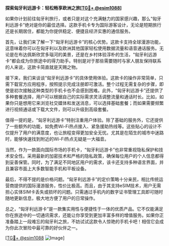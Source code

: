 **探索匈牙利远游卡：轻松畅享欧洲之旅[[TG💪+ @esim1088](https://t.me/s/esim1088)]**

如果你计划前往匈牙利旅行，或者只是对这个充满魅力的国家感兴趣，那么“匈牙利远游卡”绝对是你的最佳选择。这款手机卡专为国际游客设计，无论是短期旅行还是长期居住，都能为你提供稳定、便捷且经济实惠的通信服务。

首先，让我们来了解一下“匈牙利远游卡”的核心优势。这款卡支持全球漫游功能，这意味着你可以在匈牙利以及欧洲其他国家轻松使用数据流量和语音通话服务。无论是在布达佩斯欣赏多瑙河的美景，还是在乡村体验淳朴的生活，“匈牙利远游卡”都会成为你旅途中的得力助手。特别是对于那些需要随时与家人朋友保持联系的人来说，这款卡简直就是天赐之物。

接下来，我们来谈谈“匈牙利远游卡”的具体使用体验。这款卡的操作非常简单，只需下载官方应用程序，按照提示完成注册即可激活。整个过程无需复杂的步骤，即使是初次接触这种类型的手机卡也不会感到困难。此外，“匈牙利远游卡”还提供了多种套餐选择，用户可以根据自己的实际需求灵活调整流量和通话时长。比如，如果你只是想用它来浏览社交媒体和发送消息，可以选择基础套餐；而如果需要频繁进行视频通话或下载大文件，则可以升级到高级套餐。

值得一提的是，“匈牙利远游卡”特别注重用户体验。除了基础的服务外，它还提供了一些额外的功能，如免费Wi-Fi热点接入、紧急援助热线等。这些贴心的设计不仅提升了用户的满意度，也让旅程变得更加安全无忧。尤其是在陌生的城市中迷路时，能够快速找到附近的Wi-Fi热点无疑是一大福音。

当然，作为一款面向国际市场的手机卡，“匈牙利远游卡”也非常重视隐私保护和技术安全性。采用最新的加密技术和严格的隐私政策，确保每位用户的个人信息都得到妥善保管。同时，为了满足不同地区用户的需求，该卡还支持多种语言界面，并且兼容市面上大多数智能手机和平板设备。

最后，不得不提的是价格问题。“匈牙利远游卡”的定价策略十分亲民，相比传统运营商提供的国际漫游服务，性价比极高。而且，由于其支持eSIM技术，用户无需担心实体SIM卡丢失或损坏的问题。只需通过手机内的数字证书管理工具即可随时随地更新信息，极大地方便了用户的日常操作。

总之，“匈牙利远游卡”是一款集实用性与便捷性于一体的优质产品。它不仅能满足你在旅途中的一切通讯需求，还能让你享受到更加丰富多样的增值服务。如果你正准备踏上一段难忘的匈牙利之旅，不妨试试这款令人惊艳的手机卡吧！相信它会成为你此次冒险中最可靠的好伙伴之一。

[[TG💪+ @esim1088](https://t.me/s/esim1088) ![Image](https://i.postimg.cc/4NQfJmqS/Snipaste-2025-05-13-00-14-12.png)]